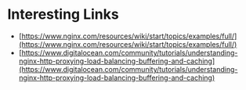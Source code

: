 # Interesting Links

 * [https://www.nginx.com/resources/wiki/start/topics/examples/full/](https://www.nginx.com/resources/wiki/start/topics/examples/full/)
 * [https://www.digitalocean.com/community/tutorials/understanding-nginx-http-proxying-load-balancing-buffering-and-caching](https://www.digitalocean.com/community/tutorials/understanding-nginx-http-proxying-load-balancing-buffering-and-caching)

